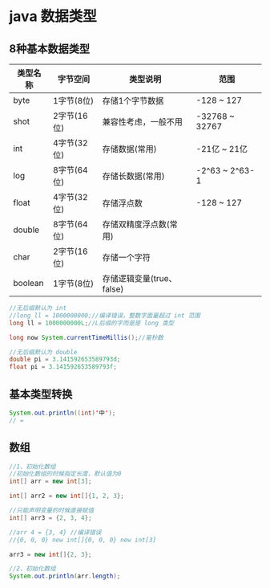 # java 数据类型

## 8种基本数据类型

类型名称 | 字节空间 | 类型说明 | 范围
---- | ---- | ---- | ----
byte | 1字节(8位) | 存储1个字节数据 | -128 ~ 127
shot | 2字节(16位) | 兼容性考虑，一般不用 | -32768 ~ 32767
int | 4字节(32位) | 存储数据(常用) | -21亿 ~ 21亿
log | 8字节(64位) | 存储长数据(常用) | -2^63 ~ 2^63-1
float | 4字节(32位) | 存储浮点数 | -128 ~ 127
double | 8字节(64位) | 存储双精度浮点数(常用) |
char | 2字节(16位) | 存储一个字符 |
boolean | 1字节(8位) | 存储逻辑变量(true、false) |

```java
//无后缀默认为 int
//long ll = 1000000000;//编译错误，整数字面量超过 int 范围
long ll = 1000000000L;//L后缀的字而是是 long 类型

long now System.currentTimeMillis();//毫秒数

//无后缀默认为 double
double pi = 3.141592653589793d;
float pi = 3.141592653589793f;
```

## 基本类型转换

```java
System.out.println((int)'中');
// =
```

## 数组

```java
//1、初始化数组
//初始化数组的时候指定长度，默认值为0
int[] arr = new int[3];

int[] arr2 = new int[]{1, 2, 3};

//只能声明变量的时候直接赋值
int[] arr3 = {2, 3, 4};

//arr 4 = {3, 4} //编译错误
//{0, 0, 0} new int[]{0, 0, 0} new int[3]

arr3 = new int[]{2, 3};

//2、初始化数组
System.out.println(arr.length);
```